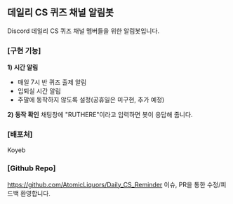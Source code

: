 ## 데일리 CS 퀴즈 채널 알림봇
Discord 데일리 CS 퀴즈 채널 멤버들을 위한 알림봇입니다.

### [구현 기능] 
**1) 시간 알림**
- 매일 7시 반 퀴즈 출제 알림
- 입퇴실 시간 알림
- 주말에 동작하지 않도록 설정(공휴일은 미구현, 추가 예정)

**2) 동작 확인**
채팅창에 "RUTHERE"이라고 입력하면 봇이 응답해 줍니다.

### [배포처]
Koyeb

### [Github Repo]
https://github.com/AtomicLiquors/Daily_CS_Reminder
이슈, PR을 통한 수정/피드백 환영합니다.
